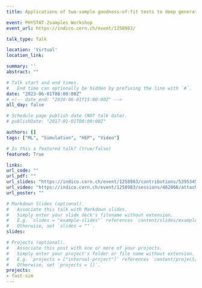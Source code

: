 ```yaml
---
title: Applications of two-sample goodness-of-fit tests to deep generative models

event: PHYSTAT-2samples Workshop
event_url: https://indico.cern.ch/event/1258983/

talk_type: Talk

location: 'Virtual'
location_link:

summary: ''
abstract: ""

# Talk start and end times.
#   End time can optionally be hidden by prefixing the line with `#`.
date: "2023-06-01T08:00:00Z"
# <!-- date_end: "2030-06-01T15:00:00Z" -->
all_day: false

# Schedule page publish date (NOT talk date).
# publishDate: "2017-01-01T00:00:00Z"

authors: []
tags: ["ML", "Simulation", "HEP", "Video"]

# Is this a featured talk? (true/false)
featured: True

links:
url_code: ""
url_pdf: ""
url_slides: "https://indico.cern.ch/event/1258983/contributions/5395345/attachments/2656287/4603805/PHYSTAT_01_06_23.pdf"
url_video: "https://indico.cern.ch/event/1258983/sessions/482866/attachments/2658163/4603920/video2807124039.mp4"
url_poster: ""

# Markdown Slides (optional).
#   Associate this talk with Markdown slides.
#   Simply enter your slide deck's filename without extension.
#   E.g. `slides = "example-slides"` references `content/slides/example-slides.md`.
#   Otherwise, set `slides = ""`.
slides:

# Projects (optional).
#   Associate this post with one or more of your projects.
#   Simply enter your project's folder or file name without extension.
#   E.g. `projects = ["internal-project"]` references `content/project/deep-learning/index.md`.
#   Otherwise, set `projects = []`.
projects:
- fast-sim
---
```

